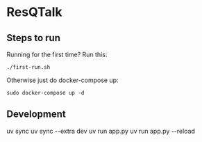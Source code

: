 # ResQTalk

## Steps to run

Running for the first time? Run this:

```
./first-run.sh
```

Otherwise just do docker-compose up:

```
sudo docker-compose up -d
```

## Development

uv sync
uv sync --extra dev
uv run app.py
uv run app.py --reload
```
